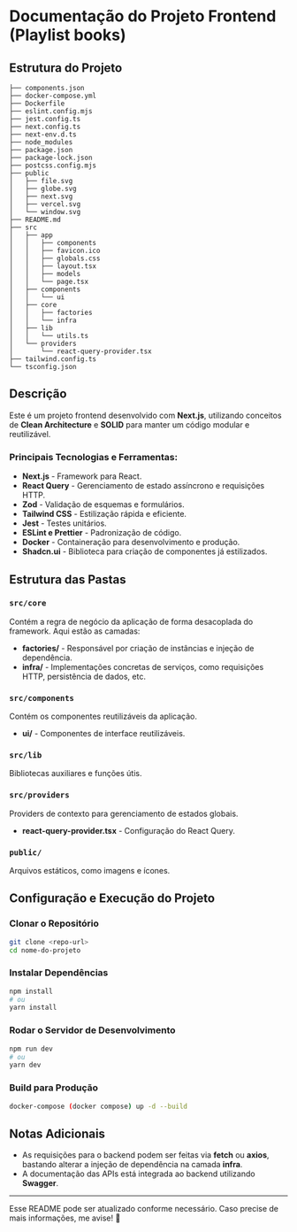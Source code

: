 # Documentação do Projeto Frontend (Playlist books)

## Estrutura do Projeto

```
├── components.json
├── docker-compose.yml
├── Dockerfile
├── eslint.config.mjs
├── jest.config.ts
├── next.config.ts
├── next-env.d.ts
├── node_modules
├── package.json
├── package-lock.json
├── postcss.config.mjs
├── public
│   ├── file.svg
│   ├── globe.svg
│   ├── next.svg
│   ├── vercel.svg
│   └── window.svg
├── README.md
├── src
│   ├── app
│   │   ├── components
│   │   ├── favicon.ico
│   │   ├── globals.css
│   │   ├── layout.tsx
│   │   ├── models
│   │   └── page.tsx
│   ├── components
│   │   └── ui
│   ├── core
│   │   ├── factories
│   │   └── infra
│   ├── lib
│   │   └── utils.ts
│   └── providers
│       └── react-query-provider.tsx
├── tailwind.config.ts
└── tsconfig.json
```

## Descrição

Este é um projeto frontend desenvolvido com **Next.js**, utilizando conceitos de **Clean Architecture** e **SOLID** para manter um código modular e reutilizável.

### Principais Tecnologias e Ferramentas:

- **Next.js** - Framework para React.
- **React Query** - Gerenciamento de estado assíncrono e requisições HTTP.
- **Zod** - Validação de esquemas e formulários.
- **Tailwind CSS** - Estilização rápida e eficiente.
- **Jest** - Testes unitários.
- **ESLint e Prettier** - Padronização de código.
- **Docker** - Containeração para desenvolvimento e produção.
- **Shadcn.ui** - Biblioteca para criação de componentes já estilizados.

## Estrutura das Pastas

### `src/core`

Contém a regra de negócio da aplicação de forma desacoplada do framework. Aqui estão as camadas:

- **factories/** - Responsável por criação de instâncias e injeção de dependência.
- **infra/** - Implementações concretas de serviços, como requisições HTTP, persistência de dados, etc.

### `src/components`

Contém os componentes reutilizáveis da aplicação.

- **ui/** - Componentes de interface reutilizáveis.

### `src/lib`

Bibliotecas auxiliares e funções útis.

### `src/providers`

Providers de contexto para gerenciamento de estados globais.

- **react-query-provider.tsx** - Configuração do React Query.

### `public/`

Arquivos estáticos, como imagens e ícones.

## Configuração e Execução do Projeto

### Clonar o Repositório

```sh
git clone <repo-url>
cd nome-do-projeto
```

### Instalar Dependências

```sh
npm install
# ou
yarn install
```

### Rodar o Servidor de Desenvolvimento

```sh
npm run dev
# ou
yarn dev
```

### Build para Produção

```sh
docker-compose (docker compose) up -d --build
```

## Notas Adicionais

- As requisições para o backend podem ser feitas via **fetch** ou **axios**, bastando alterar a injeção de dependência na camada **infra**.
- A documentação das APIs está integrada ao backend utilizando **Swagger**.

---

Esse README pode ser atualizado conforme necessário. Caso precise de mais informações, me avise! 🚀

